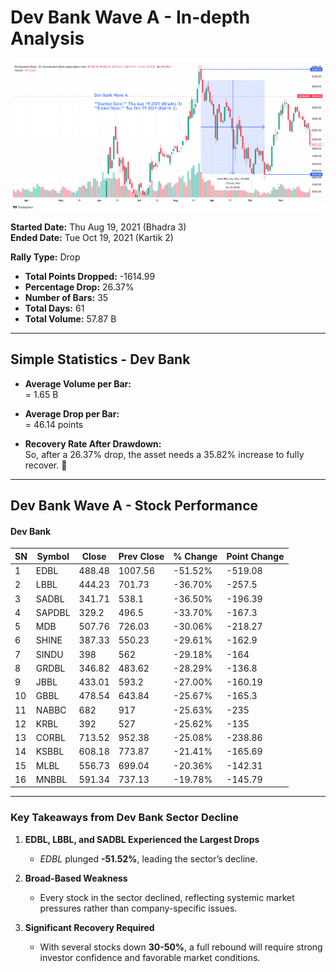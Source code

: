 # **Dev Bank Wave A - In-depth Analysis**  

![Dev Bank Wave A](images/DevBankWaveA.png)


**Started Date:** Thu Aug 19, 2021 (Bhadra 3)  
**Ended Date:** Tue Oct 19, 2021 (Kartik 2)  

**Rally Type:** Drop  

- **Total Points Dropped:** -1614.99  
- **Percentage Drop:** 26.37%  
- **Number of Bars:** 35  
- **Total Days:** 61  
- **Total Volume:** 57.87 B  

---

## Simple Statistics - Dev Bank  

- **Average Volume per Bar:**  
    = 1.65  B  

- **Average Drop per Bar:**  
  = 46.14  points  

- **Recovery Rate After Drawdown:**  
So, after a 26.37% drop, the asset needs a 35.82% increase to fully recover. 🚀

---

## **Dev Bank Wave A - Stock Performance**  

#### Dev Bank

| SN | Symbol  | Close  | Prev Close | % Change | Point Change |
|----|---------|--------|------------|----------|--------------|
| 1  | EDBL    | 488.48 | 1007.56    | -51.52%  | -519.08      |
| 2  | LBBL    | 444.23 | 701.73     | -36.70%  | -257.5       |
| 3  | SADBL   | 341.71 | 538.1      | -36.50%  | -196.39      |
| 4  | SAPDBL  | 329.2  | 496.5      | -33.70%  | -167.3       |
| 5  | MDB     | 507.76 | 726.03     | -30.06%  | -218.27      |
| 6  | SHINE   | 387.33 | 550.23     | -29.61%  | -162.9       |
| 7  | SINDU   | 398    | 562        | -29.18%  | -164         |
| 8  | GRDBL   | 346.82 | 483.62     | -28.29%  | -136.8       |
| 9  | JBBL    | 433.01 | 593.2      | -27.00%  | -160.19      |
| 10 | GBBL    | 478.54 | 643.84     | -25.67%  | -165.3       |
| 11 | NABBC   | 682    | 917        | -25.63%  | -235         |
| 12 | KRBL    | 392    | 527        | -25.62%  | -135         |
| 13 | CORBL   | 713.52 | 952.38     | -25.08%  | -238.86      |
| 14 | KSBBL   | 608.18 | 773.87     | -21.41%  | -165.69      |
| 15 | MLBL    | 556.73 | 699.04     | -20.36%  | -142.31      |
| 16 | MNBBL   | 591.34 | 737.13     | -19.78%  | -145.79      |



---

### **Key Takeaways from Dev Bank Sector Decline**  

1. **EDBL, LBBL, and SADBL Experienced the Largest Drops**  
   - *EDBL* plunged **-51.52%**, leading the sector’s decline.  

2. **Broad-Based Weakness**  
   - Every stock in the sector declined, reflecting systemic market pressures rather than company-specific issues.  

3. **Significant Recovery Required**  
   - With several stocks down **30-50%**, a full rebound will require strong investor confidence and favorable market conditions.